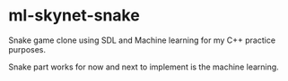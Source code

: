 # ml-skynet-snake

Snake game clone using SDL and Machine learning for my C++ practice purposes.

Snake part works for now and next to implement is the machine learning.